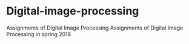 # Digital-image-processing
Assignments of Digital Image Processing
Assignments of Digital Image Processing in spring 2018
